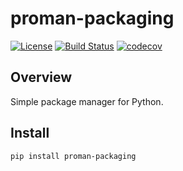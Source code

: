 # proman-packaging

[![License](https://img.shields.io/badge/License-Apache%202.0-blue.svg)](https://opensource.org/licenses/MPL-2.0)
[![Build Status](https://travis-ci.org/python-proman/proman-packaging.svg?branch=master)](https://travis-ci.org/python-proman/proman-packaging)
[![codecov](https://codecov.io/gh/python-proman/proman-packaging/branch/master/graph/badge.svg)](https://codecov.io/gh/python-proman/proman-packaging)

## Overview

Simple package manager for Python.

## Install

`pip install proman-packaging`
